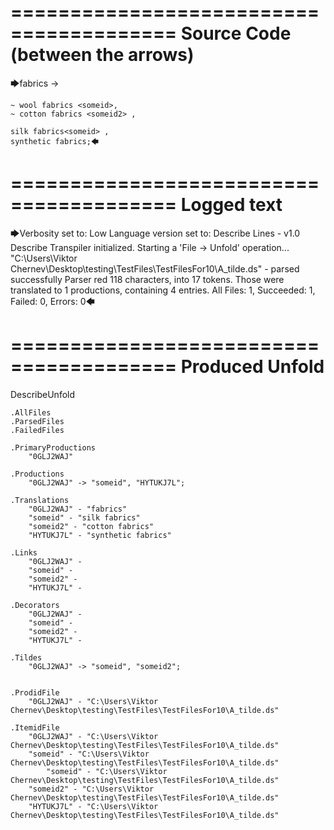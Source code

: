 ========================================
Source Code (between the arrows)
========================================

🡆fabrics ->

	~ wool fabrics <someid>,
	~ cotton fabrics <someid2> ,

	silk fabrics<someid> ,
	synthetic fabrics;🡄

========================================
Logged text
========================================

🡆Verbosity set to: Low
Language version set to: Describe Lines - v1.0
Describe Transpiler initialized.
Starting a 'File -> Unfold' operation...
"C:\Users\Viktor Chernev\Desktop\testing\TestFiles\TestFilesFor10\A_tilde.ds" - parsed successfully
Parser red 118 characters, into 17 tokens.
Those were translated to 1 productions, containing 4 entries.
All Files: 1, Succeeded: 1, Failed: 0, Errors: 0🡄

========================================
Produced Unfold
========================================

DescribeUnfold

    .AllFiles
    .ParsedFiles
    .FailedFiles

    .PrimaryProductions
        "0GLJ2WAJ" 

    .Productions
        "0GLJ2WAJ" -> "someid", "HYTUKJ7L";

    .Translations
        "0GLJ2WAJ" - "fabrics"
        "someid" - "silk fabrics"
        "someid2" - "cotton fabrics"
        "HYTUKJ7L" - "synthetic fabrics"

    .Links
        "0GLJ2WAJ" - 
        "someid" - 
        "someid2" - 
        "HYTUKJ7L" - 

    .Decorators
        "0GLJ2WAJ" - 
        "someid" - 
        "someid2" - 
        "HYTUKJ7L" - 

    .Tildes
        "0GLJ2WAJ" -> "someid", "someid2";


    .ProdidFile
        "0GLJ2WAJ" - "C:\Users\Viktor Chernev\Desktop\testing\TestFiles\TestFilesFor10\A_tilde.ds"

    .ItemidFile
        "0GLJ2WAJ" - "C:\Users\Viktor Chernev\Desktop\testing\TestFiles\TestFilesFor10\A_tilde.ds"
        "someid" - "C:\Users\Viktor Chernev\Desktop\testing\TestFiles\TestFilesFor10\A_tilde.ds"
            "someid" - "C:\Users\Viktor Chernev\Desktop\testing\TestFiles\TestFilesFor10\A_tilde.ds"
        "someid2" - "C:\Users\Viktor Chernev\Desktop\testing\TestFiles\TestFilesFor10\A_tilde.ds"
        "HYTUKJ7L" - "C:\Users\Viktor Chernev\Desktop\testing\TestFiles\TestFilesFor10\A_tilde.ds"

